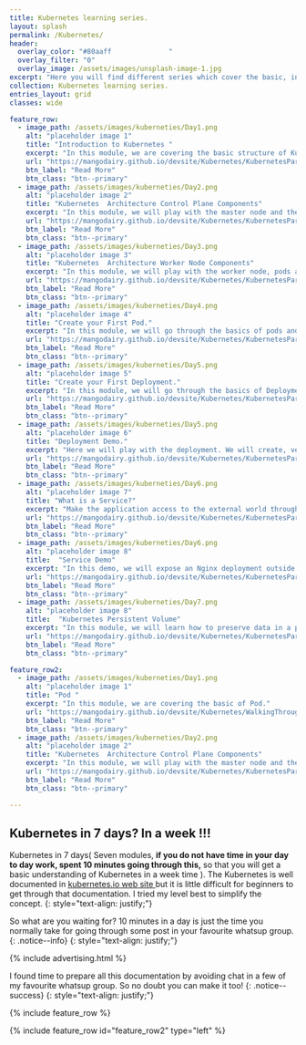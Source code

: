 ```yaml
---
title: Kubernetes learning series.
layout: splash
permalink: /Kubernetes/
header:
  overlay_color: "#80aaff              "
  overlay_filter: "0"
  overlay_image: /assets/images/unsplash-image-1.jpg
excerpt: "Here you will find different series which cover the basic, intermediate and advanced discussion series of Kubernetes technology. I also try to cover a few exam preparation steps in one of the series. "
collection: Kubernetes learning series. 
entries_layout: grid
classes: wide

feature_row:
  - image_path: /assets/images/kuberneties/Day1.png
    alt: "placeholder image 1"
    title: "Introduction to Kubernetes "
    excerpt: "In this module, we are covering the basic structure of Kubernetes."
    url: "https://mangodairy.github.io/devsite/Kubernetes/KubernetesPart1/"
    btn_label: "Read More"
    btn_class: "btn--primary"
  - image_path: /assets/images/kuberneties/Day2.png
    alt: "placeholder image 2"
    title: "Kubernetes  Architecture Control Plane Components"
    excerpt: "In this module, we will play with the master node and the pods running on it."
    url: "https://mangodairy.github.io/devsite/Kubernetes/KubernetesPart2/"
    btn_label: "Read More"
    btn_class: "btn--primary"
  - image_path: /assets/images/kuberneties/Day3.png
    alt: "placeholder image 3"
    title: "Kubernetes  Architecture Worker Node Components"
    excerpt: "In this module, we will play with the worker node, pods and the other components running on it."
    url: "https://mangodairy.github.io/devsite/Kubernetes/KubernetesPart3/"
    btn_label: "Read More"
    btn_class: "btn--primary"
  - image_path: /assets/images/kuberneties/Day4.png
    alt: "placeholder image 4"
    title: "Create your First Pod."
    excerpt: "In this module, we will go through the basics of pods and understand the structure of pod definition."
    url: "https://mangodairy.github.io/devsite/Kubernetes/KubernetesPart4_Pods/"
    btn_label: "Read More"
    btn_class: "btn--primary"
  - image_path: /assets/images/kuberneties/Day5.png
    alt: "placeholder image 5"
    title: "Create your First Deployment."
    excerpt: "In this module, we will go through the basics of Deployment and create deployment."
    url: "https://mangodairy.github.io/devsite/Kubernetes/KubernetesPart5_Deployment-1/"
    btn_label: "Read More"
    btn_class: "btn--primary"
  - image_path: /assets/images/kuberneties/Day5.png
    alt: "placeholder image 6"
    title: "Deployment Demo."
    excerpt: "Here we will play with the deployment. We will create, verify, scale-up, scale down and upgrade.."
    url: "https://mangodairy.github.io/devsite/Kubernetes/KubernetesPart5_Deployment-2/"
    btn_label: "Read More"
    btn_class: "btn--primary"
  - image_path: /assets/images/kuberneties/Day6.png
    alt: "placeholder image 7"
    title: "What is a Service?"
    excerpt: "Make the application access to the external world through the Kubernetes service."
    url: "https://mangodairy.github.io/devsite/Kubernetes/KubernetesPart6_service-1/"
    btn_label: "Read More"
    btn_class: "btn--primary"
  - image_path: /assets/images/kuberneties/Day6.png
    alt: "placeholder image 8"
    title:  "Service Demo"
    excerpt: "In this demo, we will expose an Nginx deployment outside the cluster with the help of the ClusterIP service."
    url: "https://mangodairy.github.io/devsite/Kubernetes/KubernetesPart6_service-2/"
    btn_label: "Read More"
    btn_class: "btn--primary"
  - image_path: /assets/images/kuberneties/Day7.png
    alt: "placeholder image 8"
    title:  "Kubernetes Persistent Volume"
    excerpt: "In this module, we will learn how to preserve data in a pod with the help of Persistent Volumes."
    url: "https://mangodairy.github.io/devsite/Kubernetes/KubernetesPart7_PersistentVolume/"
    btn_label: "Read More"
    btn_class: "btn--primary"

feature_row2:
  - image_path: /assets/images/kuberneties/Day1.png
    alt: "placeholder image 1"
    title: "Pod "
    excerpt: "In this module, we are covering the basic of Pod."
    url: "https://mangodairy.github.io/devsite/Kubernetes/WalkingThroughThePodsPart1/"
    btn_label: "Read More"
    btn_class: "btn--primary"
  - image_path: /assets/images/kuberneties/Day2.png
    alt: "placeholder image 2"
    title: "Kubernetes  Architecture Control Plane Components"
    excerpt: "In this module, we will play with the master node and the pods running on it."
    url: "https://mangodairy.github.io/devsite/Kubernetes/KubernetesPart2/"
    btn_label: "Read More"
    btn_class: "btn--primary"

---
```

## Kubernetes in 7 days? In a week !!!

Kubernetes in 7 days( Seven modules, **if you do not have time in your day to day work, spent 10 minutes going through this,** so that you will get a basic understanding of Kubernetes in a week time ). The Kubernetes is well documented in [kubernetes.io web site ](https://kubernetes.io/) but it is little difficult for beginners to get through that documentation. I tried my level best to simplify the concept.
{: style="text-align: justify;"}

So what are you waiting for? 10 minutes in a day is just the time you normally take for going through some post in your favourite whatsup group.
{: .notice--info}
{: style="text-align: justify;"}

{% include advertising.html %}

I found time to prepare all this documentation by avoiding chat in a few of my favourite whatsup group. So no doubt you can make it too!
{: .notice--success}
{: style="text-align: justify;"}


{% include feature_row %}

{% include feature_row id="feature_row2" type="left" %}


